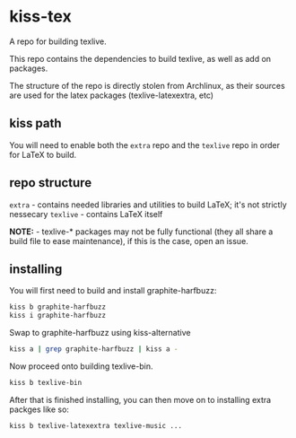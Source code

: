 # kiss-tex

A repo for building texlive.

This repo contains the dependencies to build texlive, as well as add on packages.

The structure of the repo is directly stolen from Archlinux, as their sources are used
for the latex packages (texlive-latexextra, etc)

## kiss path

You will need to enable both the `extra` repo and the `texlive` repo
in order for LaTeX to build.

## repo structure

`extra` - contains needed libraries and utilities to build LaTeX; it's not strictly nessecary
`texlive` - contains LaTeX itself

**NOTE:** - texlive-* packages may not be fully functional
(they all share a build file to ease maintenance),
if this is the case, open an issue.

## installing

You will first need to build and install graphite-harfbuzz:

```sh
kiss b graphite-harfbuzz
kiss i graphite-harfbuzz
```

Swap to graphite-harfbuzz using kiss-alternative

```sh
kiss a | grep graphite-harfbuzz | kiss a -
```

Now proceed onto building texlive-bin.

```sh
kiss b texlive-bin
```

After that is finished installing, you can then move on to installing
extra packges like so:

```sh
kiss b texlive-latexextra texlive-music ...
```

